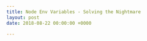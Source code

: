 ```yaml
---
title: Node Env Variables - Solving the Nightmare
layout: post
date: 2018-08-22 00:00:00 +0000

---
```

